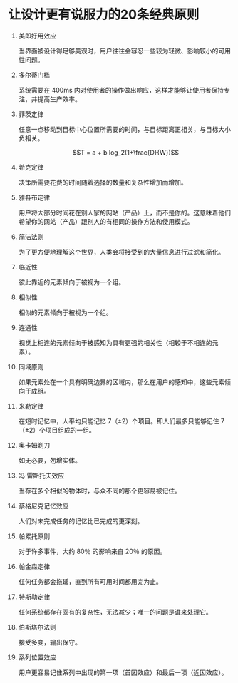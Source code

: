 # 让设计更有说服力的20条经典原则



1. 美即好用效应

    当界面被设计得足够美观时，用户往往会容忍一些较为轻微、影响较小的可用性问题。

2. 多尔蒂门槛

    系统需要在 400ms 内对使用者的操作做出响应，这样才能够让使用者保持专注，并提高生产效率。

3. 菲茨定律

    任意一点移动到目标中心位置所需要的时间，与目标距离正相关，与目标大小负相关。 

    $$T = a + b log_2(1+\frac{D}{W})$$

4. 希克定律

    决策所需要花费的时间随着选择的数量和复杂性增加而增加。

5. 雅各布定律

    用户将大部分时间花在别人家的网站（产品）上，而不是你的。这意味着他们希望你的网站（产品）跟别人的有相同的操作方法和使用模式。

6. 简洁法则

    为了更方便地理解这个世界，人类会将接受到的大量信息进行过滤和简化。

7. 临近性

    彼此靠近的元素倾向于被视为一个组。

8. 相似性

    相似的元素倾向于被视为一个组。

9. 连通性

    视觉上相连的元素倾向于被感知为具有更强的相关性（相较于不相连的元素）。

10. 同域原则

    如果元素处在一个具有明确边界的区域内，那么在用户的感知中，这些元素倾向于成组。

11. 米勒定律

    在短时记忆中，人平均只能记忆 7（±2）个项目。即人们最多只能够记住 7（±2）个项目组成的一组。

12. 奥卡姆剃刀

    如无必要，勿增实体。

13. 冯·雷斯托夫效应

    当存在多个相似的物体时，与众不同的那个更容易被记住。

14. 蔡格尼克记忆效应

    人们对未完成任务的记忆比已完成的更深刻。

15. 帕累托原则

    对于许多事件，大约 80％ 的影响来自 20％ 的原因。

16. 帕金森定律

    任何任务都会拖延，直到所有可用时间都用完为止。

17. 特斯勒定律

    任何系统都存在固有的复杂性，无法减少；唯一的问题是谁来处理它。

18. 伯斯塔尔法则

     接受多变，输出保守。

19. 系列位置效应

     用户更容易记住系列中出现的第一项（首因效应）和最后一项（近因效应）。